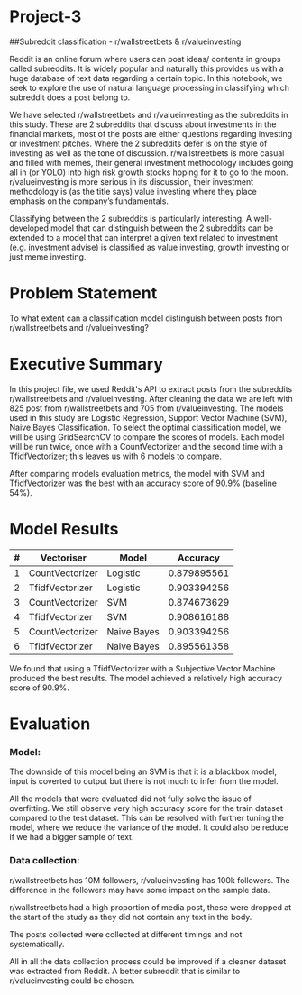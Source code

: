 # Project-3
##Subreddit classification - r/wallstreetbets &amp; r/valueinvesting

Reddit is an online forum where users can post ideas/ contents in groups called subreddits. It is widely popular and naturally this provides us with a huge database of text data regarding a certain topic. In this notebook, we seek to explore the use of natural language processing in classifying which subreddit does a post belong to.

We have selected r/wallstreetbets and r/valueinvesting as the subreddits in this study. These are 2 subreddits that discuss about investments in the financial markets, most of the posts are either questions regarding investing or investment pitches. Where the 2 subreddits defer is on the style of investing as well as the tone of discussion. r/wallstreetbets is more casual and filled with memes, their general investment methodology includes going all in (or YOLO) into high risk growth stocks hoping for it to go to the moon. r/valueinvesting is more serious in its discussion, their investment methodology is (as the title says) value investing where they place emphasis on the company’s fundamentals.

Classifying between the 2 subreddits is particularly interesting. A well-developed model that can distinguish between the 2 subreddits can be extended to a model that can interpret a given text related to investment (e.g. investment advise) is classified as value investing, growth investing or just meme investing.

# Problem Statement
To what extent can a classification model distinguish between posts from r/wallstreetbets and r/valueinvesting?

# Executive Summary
In this project file, we used Reddit's API to extract posts from the subreddits r/wallstreetbets and r/valueinvesting. After cleaning the data we are left with 825 post from r/wallstreetbets and 705 from r/valueinvesting. The models used in this study are Logistic Regression, Support Vector Machine (SVM), Naive Bayes Classification. To select the optimal classification model, we will be using GridSearchCV to compare the scores of models. Each model will be run twice, once with a CountVectorizer and the second time with a TfidfVectorizer; this leaves us with 6 models to compare.

After comparing models evaluation metrics, the model with SVM and TfidfVectorizer was the best with an accuracy score of 90.9% (baseline 54%).

# Model Results
|#|Vectoriser|Model|Accuracy|
|---|---|---|---|
|1|CountVectorizer|Logistic|0.879895561|
|2|TfidfVectorizer|Logistic|0.903394256|
|3|CountVectorizer|SVM|0.874673629|
|4|TfidfVectorizer|SVM|0.908616188|
|5|CountVectorizer|Naive Bayes|0.903394256|
|6|TfidfVectorizer|Naive Bayes|0.895561358|

We found that using a TfidfVectorizer with a Subjective Vector Machine produced the best results. The model achieved a relatively high accuracy score of 90.9%.

# Evaluation

### Model:

The downside of this model being an SVM is that it is a blackbox model, input is coverted to output but there is not much to infer from the model.

All the models that were evaluated did not fully solve the issue of overfitting. We still observe very high accuracy score for the train dataset compared to the test dataset. This can be resolved with further tuning the model, where we reduce the variance of the model. It could also be reduce if we had a bigger sample of text.

### Data collection:

r/wallstreetbets has 10M followers, r/valueinvesting has 100k followers. The difference in the followers may have some impact on the sample data. 

r/wallstreetbets had a high proportion of media post, these were dropped at the start of the study as they did not contain any text in the body.

The posts collected were collected at different timings and not systematically.

All in all the data collection process could be improved if a cleaner dataset was extracted from Reddit. A better subreddit that is similar to r/valueinvesting could be chosen.
